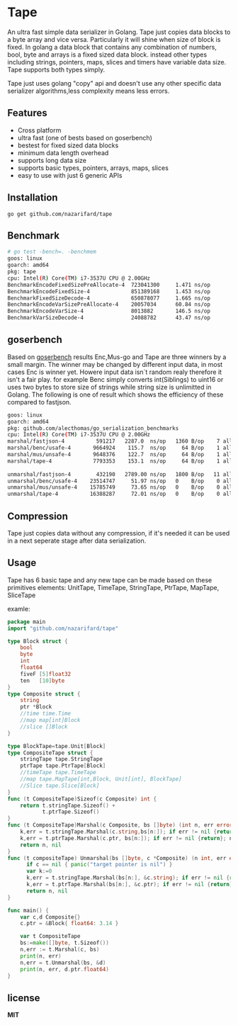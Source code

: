 
# Tape
An ultra fast simple data serializer in Golang.
Tape just copies data blocks to a byte array and vice versa. Particularly it will shine when size of block is fixed. In golang a data block that contains any combination of numbers, bool, byte and arrays is a fixed sized data block. instead other types including strings, pointers, maps, slices and timers have variable data size. Tape supports both types simply.

Tape just uses golang "copy" api and doesn't use any other specific data serializer algorithms,less complexity means less errors.

## Features
- Cross platform
- ultra fast (one of bests based on goserbench)
- bestest for fixed sized data blocks
- minimum data length overhead
- supports long data size
- supports basic types, pointers, arrays, maps, slices
- easy to use with just 6 generic APIs

## Installation
```
go get github.com/nazarifard/tape
```

## Benchmark
```sh
# go test -bench=. -benchmem 
goos: linux
goarch: amd64
pkg: tape
cpu: Intel(R) Core(TM) i7-3537U CPU @ 2.00GHz
BenchmarkEncodeFixedSizePreAllocate-4  723041300     1.471 ns/op           0 B/op          0 allocs/op
BenchmarkEncodeFixedSize-4             851389168     1.453 ns/op           0 B/op          0 allocs/op
BenchmarkFixedSizeDecode-4             650878077     1.665 ns/op           0 B/op          0 allocs/op
BenchmarkEncodeVarSizePreAllocate-4    20057034      60.84 ns/op           0 B/op          0 allocs/op
BenchmarkEncodeVarSize-4               8013882       146.5 ns/op           64 B/op         1 allocs/op
BenchmarkVarSizeDecode-4               24088782      43.47 ns/op           0 B/op          0 allocs/op
```
## goserbench 
Based on [goserbench](https://github.com/alecthomas/go_serialization_benchmarks) results Enc,Mus-go and Tape are three winners by a small margin. The winner may be changed by different input data, in most cases Enc is winner yet. Howere input data isn`t random realy therefore it isn't a fair play. for example Benc simply converts int(Siblings) to uint16 or uses two bytes to store size of strings while string size is unlimitted in Golang. The following is one of result which shows the efficiency of these compared to fastjson.
```sh
goos: linux
goarch: amd64
pkg: github.com/alecthomas/go_serialization_benchmarks
cpu: Intel(R) Core(TM) i7-3537U CPU @ 2.00GHz
marshal/fastjson-4          591217   2287.0  ns/op   1360 B/op    7 allocs/op    133.7 B/serial
marshal/benc/usafe-4       9664924    115.7  ns/op     64 B/op    1 allocs/op    51.00 B/serial
marshal/mus/unsafe-4       9648376    122.7  ns/op     64 B/op    1 allocs/op    49.00 B/serial
marshal/tape-4             7793353    153.1  ns/op     64 B/op    1 allocs/op    55.00 B/serial
                                                                
unmarshal/fastjson-4        432190   2789.00 ns/op   1800 B/op   11 allocs/op
unmarshal/benc/usafe-4    23514747     51.97 ns/op   0    B/op    0 allocs/op
unmarshal/mus/unsafe-4    15785749     73.65 ns/op   0    B/op    0 allocs/op
unmarshal/tape-4          16388287     72.01 ns/op   0    B/op    0 allocs/op
```



## Compression
Tape just copies data without any compression, if it's needed it can be used in a next seperate stage after data serialization.
## Usage
Tape has 6 basic tape and any new tape can be made based on these primitives elements:
UnitTape, TimeTape, StringTape, PtrTape, MapTape, SliceTape

examle:
```go
package main
import "github.com/nazarifard/tape"

type Block struct {
	bool
	byte
	int
	float64
	fiveF [5]float32
	ten   [10]byte
}
type Composite struct {
    string 
    ptr *Block
    //time time.Time
    //map map[int]Block
    //slice []Block
}

type BlockTape=tape.Unit[Block]
type CompositeTape struct {
    stringTape tape.StringTape
    ptrTape tape.PtrTape[Block]
    //timeTape tape.TimeTape
    //map tape.MapTape[int,Block, Unit[int], BlockTape]
    //Slice tape.Slice[Block]
}
func (t CompositeTape)Sizeof(c Composite) int {
    return t.stringTape.Sizeof() + 
           t.ptrTape.Sizeof() 
}
func (t CompositeTape)Marshal(c Composite, bs []byte) (int n, err error){
    k,err = t.stringTape.Marshal(c.string,bs[n:]); if err != nil {return}; n+=k
    k,err = t.ptrTape.Marshal(c.ptr, bs[n:]); if err != nil {return}; n+=k
    return n, nil
}
func (t compositeTape) Unmarshal(bs []byte, c *Composite) (n int, err error) {
	  if c == nil { panic("target pointer is nil") }
      var k:=0
	  k,err = t.stringTape.Marshal(bs[n:], &c.string); if err != nil {return}; n+=k
      k,err = t.ptrTape.Marshal(bs[n:], &c.ptr); if err != nil {return}; n+=k
      return n, nil
}

func main() {
    var c,d Composite{}
    c.ptr = &Block{ float64: 3.14 }

    var t CompositeTape
    bs:=make([]byte, t.Sizeof())
    n,err := t.Marshal(c, bs)
    print(n, err)
    n,err = t.Unmarshal(bs, &d)
    print(n, err, d.ptr.float64)
}
```

## license
  **MIT**
